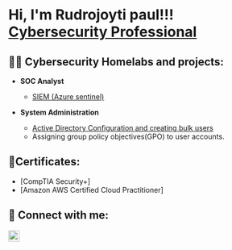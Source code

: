 <h1>Hi, I'm Rudrojoyti paul!!!<br/><a href="https://www.linkedin.com/in/rudrojoyti-rj-paul-9486351b5
">Cybersecurity Professional</a>  
  
  
  <h2>👨‍💻 Cybersecurity Homelabs and projects:</h2>


- <b> SOC Analyst</b>
  - [SIEM (Azure sentinel)](https://github.com/Rpau1/Azure-Sentinel-SIEM-)
 
- <b> System Administration </b>
  - [Active Directory Configuration and creating bulk users](https://github.com/Rpau1/Active-Directory-configuration-and-users/blob/main/README.md)
  - Assigning group policy objectives(GPO) to user accounts.

   

<h2>📃Certificates:</h2>

- [CompTIA Security+]
- [Amazon AWS Certified Cloud Practitioner]



<h2> 🤳 Connect with me:</h2>


[<img align="left" alt="Rudrojoyti Paul (Rj) | LinkedIn" width="22px" src="https://cdn.jsdelivr.net/npm/simple-icons@v3/icons/linkedin.svg" />][linkedin]


[linkedin]: https://www.linkedin.com/in/rudrojoyti-rj-paul-9486351b5



<!--

**Rpau1/Rpau1** is a ✨ _special_ ✨ repository because its `README.md` (this file) appears on your GitHub profile.

Here are some ideas to get you started:

- 🔭 I’m currently working on ...
- 🌱 I’m currently learning ...
- 👯 I’m looking to collaborate on ...
- 🤔 I’m looking for help with ...
- 💬 Ask me about ...
- 📫 How to reach me: ...
- 😄 Pronouns: ...
- ⚡ Fun fact: ...
-->
